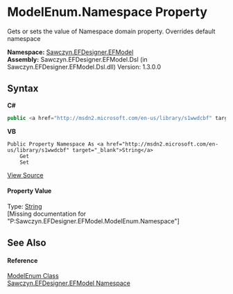 # ModelEnum.Namespace Property 
 

Gets or sets the value of Namespace domain property. Overrides default namespace

**Namespace:**&nbsp;<a href="N_Sawczyn_EFDesigner_EFModel">Sawczyn.EFDesigner.EFModel</a><br />**Assembly:**&nbsp;Sawczyn.EFDesigner.EFModel.Dsl (in Sawczyn.EFDesigner.EFModel.Dsl.dll) Version: 1.3.0.0

## Syntax

**C#**<br />
``` C#
public <a href="http://msdn2.microsoft.com/en-us/library/s1wwdcbf" target="_blank">string</a> Namespace { get; set; }
```

**VB**<br />
``` VB
Public Property Namespace As <a href="http://msdn2.microsoft.com/en-us/library/s1wwdcbf" target="_blank">String</a>
	Get
	Set
```

<a href="https://github.com/msawczyn/EFDesigner/tree/master/src/Dsl/GeneratedCode/DomainClasses.cs#L7985" title="View the source code">View Source</a><br />

#### Property Value
Type: <a href="http://msdn2.microsoft.com/en-us/library/s1wwdcbf" target="_blank">String</a><br />\[Missing <value> documentation for "P:Sawczyn.EFDesigner.EFModel.ModelEnum.Namespace"\]

## See Also


#### Reference
<a href="T_Sawczyn_EFDesigner_EFModel_ModelEnum">ModelEnum Class</a><br /><a href="N_Sawczyn_EFDesigner_EFModel">Sawczyn.EFDesigner.EFModel Namespace</a><br />